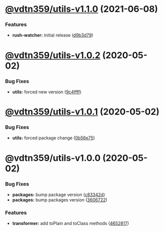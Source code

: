 # [@vdtn359/utils-v1.1.0](https://github.com/vdtn359/vdtn359-os/compare/@vdtn359/utils-v1.0.2...@vdtn359/utils-v1.1.0) (2021-06-08)


### Features

* **rush-watcher:** initial release ([d9b3d79](https://github.com/vdtn359/vdtn359-os/commit/d9b3d796cb6b1229587bb93158180623d18c0554))

# [@vdtn359/utils-v1.0.2](https://github.com/vdtn359/vdtn359-os/compare/@vdtn359/utils-v1.0.1...@vdtn359/utils-v1.0.2) (2020-05-02)


### Bug Fixes

* **utils:** forced new version ([9c4ffff](https://github.com/vdtn359/vdtn359-os/commit/9c4ffff621b09640539c5c4ddafa89cde980b3fc))

# [@vdtn359/utils-v1.0.1](https://github.com/vdtn359/vdtn359-os/compare/@vdtn359/utils-v1.0.0...@vdtn359/utils-v1.0.1) (2020-05-02)


### Bug Fixes

* **utils:** forced package change ([0b56e75](https://github.com/vdtn359/vdtn359-os/commit/0b56e7543fd1724f8ba292448bd0ba4f3df542ee))

# @vdtn359/utils-v1.0.0 (2020-05-02)


### Bug Fixes

* **packages:** bump package version ([c83342d](https://github.com/vdtn359/vdtn359-os/commit/c83342dc27234c0923dd3b1c30a7b4eaacfabcf3))
* **packages:** bump packages version ([3606722](https://github.com/vdtn359/vdtn359-os/commit/360672201c911559ca0b9d6a16d7be7b543c4782))


### Features

* **transformer:** add toPlain and toClass methods ([4652817](https://github.com/vdtn359/vdtn359-os/commit/46528171b9f19a2278c455e83f89c6c3b54b2573))
